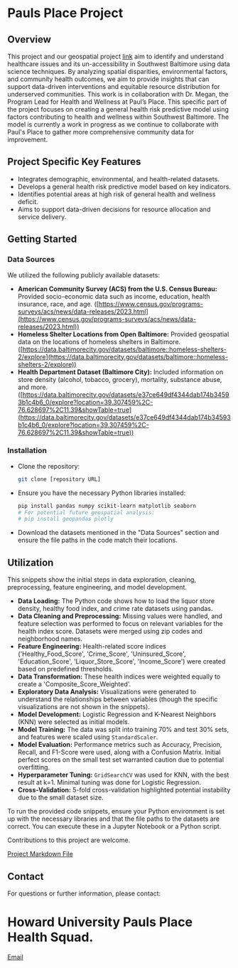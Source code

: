# Pauls Place Project
## Overview

This project and our geospatial project [link](https://github.com/paulsplacemd/Geospatialproject.git) aim to identify and understand healthcare issues and its un-accessibility in Southwest Baltimore using data science techniques. By analyzing spatial disparities, environmental factors, and community health outcomes, we aim to provide insights that can support data-driven interventions and equitable resource distribution for underserved communities. This work is in collaboration with Dr. Megan, the Program Lead for Health and Wellness at Paul’s Place.
This specific part of the project focuses on creating a general health risk predictive model using factors contributing to health and wellness within Southwest Baltimore. The model is currently a work in progress as we continue to collaborate with Paul's Place to gather more comprehensive community data for improvement.

## Project Specific Key Features

- Integrates demographic, environmental, and health-related datasets.
- Develops a general health risk predictive model based on key indicators.
- Identifies potential areas at high risk of general health and wellness deficit.
- Aims to support data-driven decisions for resource allocation and service delivery.


## Getting Started

### Data Sources

We utilized the following publicly available datasets:

- **American Community Survey (ACS) from the U.S. Census Bureau:** Provided socio-economic data such as income, education, health insurance, race, and age. ([https://www.census.gov/programs-surveys/acs/news/data-releases/2023.html](https://www.census.gov/programs-surveys/acs/news/data-releases/2023.html))
- **Homeless Shelter Locations from Open Baltimore:** Provided geospatial data on the locations of homeless shelters in Baltimore. ([https://data.baltimorecity.gov/datasets/baltimore::homeless-shelters-2/explore](https://data.baltimorecity.gov/datasets/baltimore::homeless-shelters-2/explore))
- **Health Department Dataset (Baltimore City):** Included information on store density (alcohol, tobacco, grocery), mortality, substance abuse, and more. ([https://data.baltimorecity.gov/datasets/e37ce649df4344dab174b34593b1c4b6_0/explore?location=39.307459%2C-76.628697%2C11.39&showTable=true](https://data.baltimorecity.gov/datasets/e37ce649df4344dab174b34593b1c4b6_0/explore?location=39.307459%2C-76.628697%2C11.39&showTable=true))

### Installation

- Clone the repository:
    ```bash
    git clone [repository URL]
    ```
- Ensure you have the necessary Python libraries installed:
    ```bash
    pip install pandas numpy scikit-learn matplotlib seaborn
    # For potential future geospatial analysis:
    # pip install geopandas plotly
    ```
- Download the datasets mentioned in the "Data Sources" section and ensure the file paths in the code match their locations.

## Utilization

This snippets show the initial steps in data exploration, cleaning, preprocessing, feature engineering, and model development.

- **Data Loading:** The Python code shows how to load the liquor store density, healthy food index, and crime rate datasets using pandas.
- **Data Cleaning and Preprocessing:** Missing values were handled, and feature selection was performed to focus on relevant variables for the health index score. Datasets were merged using zip codes and neighborhood names.
- **Feature Engineering:** Health-related score indices ('Healthy\_Food\_Score', 'Crime\_Score', 'Uninsured\_Score', 'Education\_Score', 'Liquor\_Store\_Score', 'Income\_Score') were created based on predefined thresholds.
- **Data Transformation:** These health indices were weighted equally to create a 'Composite\_Score\_Weighted'.
- **Exploratory Data Analysis:** Visualizations were generated to understand the relationships between variables (though the specific visualizations are not shown in the snippets).
- **Model Development:** Logistic Regression and K-Nearest Neighbors (KNN) were selected as initial models.
- **Model Training:** The data was split into training 70% and test 30% sets, and features were scaled using `StandardScaler`.
- **Model Evaluation:** Performance metrics such as Accuracy, Precision, Recall, and F1-Score were used, along with a Confusion Matrix. Initial perfect scores on the small test set warranted caution due to potential overfitting.
- **Hyperparameter Tuning:** `GridSearchCV` was used for KNN, with the best result at k=1. Minimal tuning was done for Logistic Regression.
- **Cross-Validation:** 5-fold cross-validation highlighted potential instability due to the small dataset size.

To run the provided code snippets, ensure your Python environment is set up with the necessary libraries and that the file paths to the datasets are correct. You can execute these in a Jupyter Notebook or a Python script.


Contributions to this project are welcome.

[Project Markdown File](https://github.com/paulsplacemd/paulsplacemd.github.io/blob/0b98555700dfa44b399cce7ab8af8554b2cba9cf/predictivemodel_paulsplace-3/predictivemodel_paulsplace.md)


## Contact

For questions or further information, please contact:

# Howard University Pauls Place Health Squad.
[Email](paulsplacemd@gmail.com)

